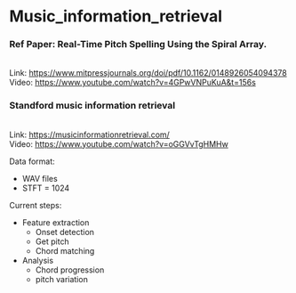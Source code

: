 # Music_information_retrieval

### Ref Paper: Real-Time Pitch Spelling Using the Spiral Array. 
</br> Link: https://www.mitpressjournals.org/doi/pdf/10.1162/0148926054094378
</br> Video: https://www.youtube.com/watch?v=4GPwVNPuKuA&t=156s

### Standford music information retrieval
</br> Link: https://musicinformationretrieval.com/
</br> Video: https://www.youtube.com/watch?v=oGGVvTgHMHw

Data format:
- WAV files
- STFT = 1024

Current steps:
- Feature extraction
  - Onset detection
  - Get pitch
  - Chord matching
- Analysis
  - Chord progression
  - pitch variation

